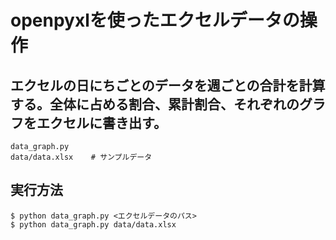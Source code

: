 # openpyxlを使ったエクセルデータの操作
## エクセルの日にちごとのデータを週ごとの合計を計算する。全体に占める割合、累計割合、それぞれのグラフをエクセルに書き出す。
```
data_graph.py
data/data.xlsx    # サンプルデータ
```
## 実行方法
```
$ python data_graph.py <エクセルデータのパス>
$ python data_graph.py data/data.xlsx
```
